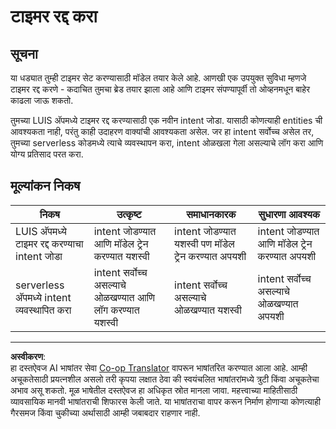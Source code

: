 <!--
CO_OP_TRANSLATOR_METADATA:
{
  "original_hash": "5a7262a0c48dfacdfe1ff91b20bf16fd",
  "translation_date": "2025-08-27T13:45:00+00:00",
  "source_file": "6-consumer/lessons/2-language-understanding/assignment.md",
  "language_code": "mr"
}
-->
# टाइमर रद्द करा

## सूचना

या धड्यात तुम्ही टाइमर सेट करण्यासाठी मॉडेल तयार केले आहे. आणखी एक उपयुक्त सुविधा म्हणजे टाइमर रद्द करणे - कदाचित तुमचा ब्रेड तयार झाला आहे आणि टाइमर संपण्यापूर्वी तो ओव्हनमधून बाहेर काढला जाऊ शकतो.

तुमच्या LUIS अ‍ॅपमध्ये टाइमर रद्द करण्यासाठी एक नवीन intent जोडा. यासाठी कोणत्याही entities ची आवश्यकता नाही, परंतु काही उदाहरण वाक्यांची आवश्यकता असेल. जर हा intent सर्वोच्च असेल तर, तुमच्या serverless कोडमध्ये त्याचे व्यवस्थापन करा, intent ओळखला गेला असल्याचे लॉग करा आणि योग्य प्रतिसाद परत करा.

## मूल्यांकन निकष

| निकष | उत्कृष्ट | समाधानकारक | सुधारणा आवश्यक |
| -------- | --------- | -------- | ----------------- |
| LUIS अ‍ॅपमध्ये टाइमर रद्द करण्याचा intent जोडा | intent जोडण्यात आणि मॉडेल ट्रेन करण्यात यशस्वी | intent जोडण्यात यशस्वी पण मॉडेल ट्रेन करण्यात अपयशी | intent जोडण्यात आणि मॉडेल ट्रेन करण्यात अपयशी |
| serverless अ‍ॅपमध्ये intent व्यवस्थापित करा | intent सर्वोच्च असल्याचे ओळखण्यात आणि लॉग करण्यात यशस्वी | intent सर्वोच्च असल्याचे ओळखण्यात यशस्वी | intent सर्वोच्च असल्याचे ओळखण्यात अपयशी |

---

**अस्वीकरण**:  
हा दस्तऐवज AI भाषांतर सेवा [Co-op Translator](https://github.com/Azure/co-op-translator) वापरून भाषांतरित करण्यात आला आहे. आम्ही अचूकतेसाठी प्रयत्नशील असलो तरी कृपया लक्षात ठेवा की स्वयंचलित भाषांतरांमध्ये त्रुटी किंवा अचूकतेचा अभाव असू शकतो. मूळ भाषेतील दस्तऐवज हा अधिकृत स्रोत मानला जावा. महत्त्वाच्या माहितीसाठी व्यावसायिक मानवी भाषांतराची शिफारस केली जाते. या भाषांतराचा वापर करून निर्माण होणाऱ्या कोणत्याही गैरसमज किंवा चुकीच्या अर्थासाठी आम्ही जबाबदार राहणार नाही.